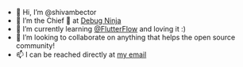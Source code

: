 - 👋 Hi, I’m @shivambector
- 👀 I’m the Chief 🥷 at <a href="https://debugninja.com">Debug Ninja</a>
- 🌱 I’m currently learning <a href="https://github.com/FlutterFlow">@FlutterFlow</a> and loving it :)
- 💞️ I’m looking to collaborate on anything that helps the open source community!
- 📫 I can be reached directly at <a href="mailto:shivam@debugninja.com">my email</a>
